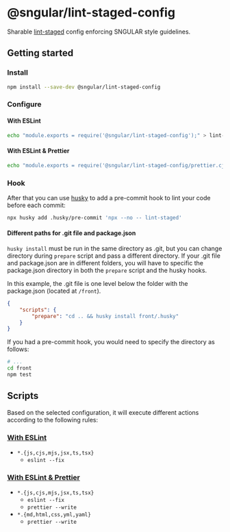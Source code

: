 # @sngular/lint-staged-config

Sharable [lint-staged](https://github.com/okonet/lint-staged#readme) config enforcing SNGULAR style guidelines.

## Getting started

### Install

```bash
npm install --save-dev @sngular/lint-staged-config
```

### Configure

#### With ESLint

```bash
echo "module.exports = require('@sngular/lint-staged-config');" > lint-staged.config.cjs
```

#### With ESLint & Prettier

```bash
echo "module.exports = require('@sngular/lint-staged-config/prettier.cjs');" > lint-staged.config.cjs
```

### Hook

After that you can use [husky](https://typicode.github.io/husky/) to add a pre-commit hook to lint your code before each commit:

```bash
npx husky add .husky/pre-commit 'npx --no -- lint-staged'
```

#### Different paths for .git file and package.json

`husky install` must be run in the same directory as .git, but you can change directory during `prepare` script and pass a different directory. If your .git file and package.json are in different folders, you will have to specific the package.json directory in both the `prepare` script and the husky hooks.

In this example, the .git file is one level below the folder with the package.json (located at `/front`).

```json
{
	"scripts": {
		"prepare": "cd .. && husky install front/.husky"
	}
}
```

If you had a pre-commit hook, you would need to specify the directory as follows:

```bash
# ...
cd front
npm test
```

## Scripts

Based on the selected configuration, it will execute different actions according to the following rules:

### [With ESLint](#with-eslint)

- `*.{js,cjs,mjs,jsx,ts,tsx}`
  - `eslint --fix`

### [With ESLint & Prettier](#with-eslint--prettier)

- `*.{js,cjs,mjs,jsx,ts,tsx}`
  - `eslint --fix`
  - `prettier --write`
- `*.{md,html,css,yml,yaml}`
  - `prettier --write`
